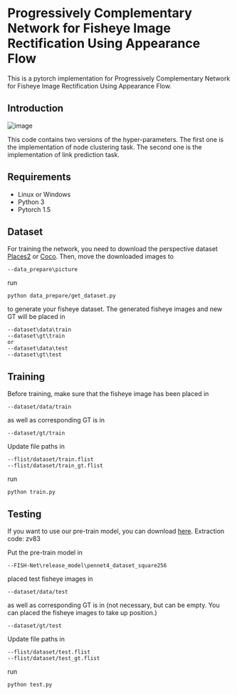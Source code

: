 # Progressively Complementary Network for Fisheye Image Rectification Using Appearance Flow
This is a pytorch implementation for Progressively Complementary Network for Fisheye Image Rectification Using Appearance Flow.

## Introduction
![image](https://github.com/uof1745-cmd/PCN/blob/main/img/2.PNG)

This code contains two versions of the hyper-parameters. The first one is the implementation of node clustering task. The second one is the implementation of link prediction task.

## Requirements
* Linux or Windows
* Python 3
* Pytorch 1.5

## Dataset
For training the network,  you need to download the perspective dataset [Places2](http://places2.csail.mit.edu/download.html) or [Coco](https://cocodataset.org/). Then, move the downloaded images to
```
--data_prepare\picture
```
run
```
python data_prepare/get_dataset.py
```
to generate your fisheye dataset. The generated fisheye images and new GT will be placed in 
```
--dataset\data\train 
--dataset\gt\train  
or 
--dataset\data\test
--dataset\gt\test
```

## Training
Before training, make sure that the fisheye image has been placed in 
```
--dataset/data/train
```

as well as corresponding GT is in 
```
--dataset/gt/train
```
Update file paths in 
```
--flist/dataset/train.flist 
--flist/dataset/train_gt.flist 
```

run
```
python train.py
```

## Testing
If you want to use our pre-train model, you can download [here](链接：https://pan.baidu.com/s/1_vtoyewrq6nw7t2Of-NVsw). Extraction code: zv83

Put the pre-train model in 
```
--FISH-Net\release_model\pennet4_dataset_square256
```

placed test fisheye images in 
```
--dataset/data/test
```

as well as corresponding GT is in (not necessary, but can be empty. You can placed the fisheye images to take up position.)
```
--dataset/gt/test
```
Update file paths in 
```
--flist/dataset/test.flist 
--flist/dataset/test_gt.flist 
```

run
```
python test.py
```
